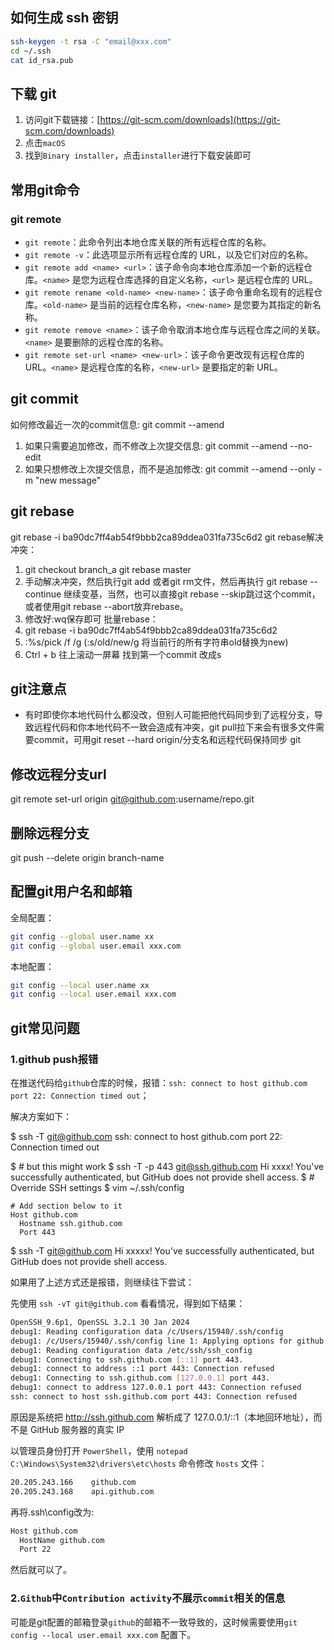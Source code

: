 ## 如何生成 ssh 密钥
```bash
ssh-keygen -t rsa -C "email@xxx.com"
cd ~/.ssh
cat id_rsa.pub
```

## 下载 git
1. 访问git下载链接：[https://git-scm.com/downloads](https://git-scm.com/downloads)
2. 点击`macOS`
3. 找到`Binary installer`，点击`installer`进行下载安装即可

## 常用git命令

### git remote
- `git remote`：此命令列出本地仓库关联的所有远程仓库的名称。
- `git remote -v`：此选项显示所有远程仓库的 URL，以及它们对应的名称。
- `git remote add <name> <url>`：该子命令向本地仓库添加一个新的远程仓库。`<name>` 是您为远程仓库选择的自定义名称，`<url>` 是远程仓库的 URL。
- `git remote rename <old-name> <new-name>`：该子命令重命名现有的远程仓库。`<old-name>` 是当前的远程仓库名称，`<new-name>` 是您要为其指定的新名称。
- `git remote remove <name>`：该子命令取消本地仓库与远程仓库之间的关联。`<name>` 是要删除的远程仓库的名称。
- `git remote set-url <name> <new-url>`：该子命令更改现有远程仓库的 URL。`<name>` 是远程仓库的名称，`<new-url>` 是要指定的新 URL。



## git commit 
如何修改最近一次的commit信息: git commit --amend
1. 如果只需要追加修改，而不修改上次提交信息: git commit --amend --no-edit
2. 如果只想修改上次提交信息，而不是追加修改: git commit --amend --only -m "new message"

## git rebase
git rebase -i ba90dc7ff4ab54f9bbb2ca89ddea031fa735c6d2
git rebase解决冲突：
1. git checkout branch_a  git rebase master
2. 手动解决冲突，然后执行git add 或者git rm文件，然后再执行 git rebase --continue 继续变基，当然，也可以直接git rebase --skip跳过这个commit，或者使用git rebase --abort放弃rebase。
3. 修改好:wq保存即可
批量rebase：
1. git rebase -i ba90dc7ff4ab54f9bbb2ca89ddea031fa735c6d2
2. :%s/pick /f /g  (:s/old/new/g   将当前行的所有字符串old替换为new)
3. Ctrl + b 往上滚动一屏幕 找到第一个commit 改成s

## git注意点
- 有时即使你本地代码什么都没改，但别人可能把他代码同步到了远程分支，导致远程代码和你本地代码不一致会造成有冲突，git pull拉下来会有很多文件需要commit，可用git reset --hard origin/分支名和远程代码保持同步
git 

## 修改远程分支url
git remote set-url origin git@github.com:username/repo.git

## 删除远程分支
git push --delete origin branch-name

## 配置git用户名和邮箱

全局配置：
```bash
git config --global user.name xx
git config --global user.email xxx.com
```
本地配置：

```bash
git config --local user.name xx
git config --local user.email xxx.com
```

## git常见问题
### 1.github push报错
在推送代码给`github`仓库的时候，报错：`ssh: connect to host github.com port 22: Connection timed out`；

解决方案如下：

$ ssh -T git@github.com
ssh: connect to host github.com port 22: Connection timed out

$ # but this might work
$ ssh -T -p 443 git@ssh.github.com
Hi xxxx! You've successfully authenticated, but GitHub does not provide shell access.
$ # Override SSH settings
$ vim ~/.ssh/config
```
# Add section below to it
Host github.com
  Hostname ssh.github.com
  Port 443
```
$ ssh -T git@github.com
Hi xxxxx! You've successfully authenticated, but GitHub does not
provide shell access.

如果用了上述方式还是报错，则继续往下尝试：

先使用 `ssh -vT git@github.com` 看看情况，得到如下结果：
```bash
OpenSSH_9.6p1, OpenSSL 3.2.1 30 Jan 2024
debug1: Reading configuration data /c/Users/15940/.ssh/config
debug1: /c/Users/15940/.ssh/config line 1: Applying options for github.com
debug1: Reading configuration data /etc/ssh/ssh_config
debug1: Connecting to ssh.github.com [::1] port 443.
debug1: connect to address ::1 port 443: Connection refused
debug1: Connecting to ssh.github.com [127.0.0.1] port 443.
debug1: connect to address 127.0.0.1 port 443: Connection refused
ssh: connect to host ssh.github.com port 443: Connection refused
```
原因是系统把 http://ssh.github.com 解析成了 127.0.0.1/::1（本地回环地址），而不是 GitHub 服务器的真实 IP

以管理员身份打开 `PowerShell`，使用 `notepad C:\Windows\System32\drivers\etc\hosts` 命令修改 `hosts` 文件：
```bash
20.205.243.166    github.com
20.205.243.168    api.github.com
```

再将.ssh\config改为:
```bash
Host github.com
  HostName github.com
  Port 22
```

然后就可以了。

### 2.`Github`中`Contribution activity`不展示`commit`相关的信息
可能是git配置的邮箱登录`github`的邮箱不一致导致的，这时候需要使用`git config --local user.email xxx.com` 配置下。